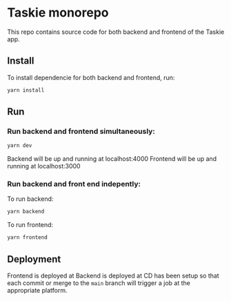 # Taskie monorepo
This repo contains source code for both backend and frontend of the Taskie app.

## Install
To install dependencie for both backend and frontend, run:
```bash
yarn install
```

## Run
### Run backend and frontend simultaneously:
```bash
yarn dev
```
Backend will be up and running at localhost:4000
Frontend will be up and running at localhost:3000

### Run backend and front end indepently:
To run backend:
```bash
yarn backend
```
To run frontend:
```bash
yarn frontend
```

## Deployment
Frontend is deployed at [](https://taskie-frontend.vercel.app)
Backend is deployed at [](https://taskie-v9gb.onrender.com)
CD has been setup so that each commit or merge to the `main` branch will trigger a job at the appropriate platform.
